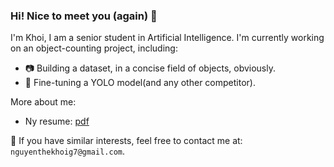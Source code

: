 ### Hi! Nice to meet you (again) 👋
I'm Khoi, I am a senior student in Artificial Intelligence.
I'm currently working on an object-counting project, including:
  - 📷 Building a dataset, in a concise field of objects, obviously.
  - 🔬 Fine-tuning a YOLO model(and any other competitor).

More about me: 
- Ny resume: [pdf](https://nguyenthekhoig7.github.io/nguyenthekhoig7/TheKhoi_Resume_20231108.pdf)
  
📧 If you have similar interests, feel free to contact me at: `nguyenthekhoig7@gmail.com`.

<!--
**nguyenthekhoig7/nguyenthekhoig7** is a ✨ _special_ ✨ repository because its `README.md` (this file) appears on your GitHub profile.

Here are some ideas to get you started:

- 🔭 I’m currently working on ...
- 🌱 I’m currently learning ...
- 👯 I’m looking to collaborate on ...
- 🤔 I’m looking for help with ...
- 💬 Ask me about ...
- 📫 How to reach me: ...
- 😄 Pronouns: ...
- ⚡ Fun fact: ...
-->
